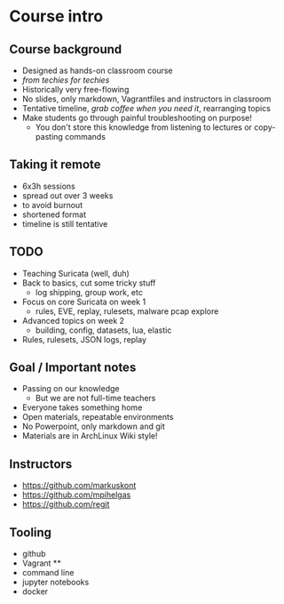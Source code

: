 # Course intro

## Course background

* Designed as hands-on classroom course
* *from techies for techies*
* Historically very free-flowing
* No slides, only markdown, Vagrantfiles and instructors in classroom
* Tentative timeline, *grab coffee when you need it*, rearranging topics
* Make students go through painful troubleshooting on purpose!
    * You don't store this knowledge from listening to lectures or copy-pasting commands

## Taking it remote

* 6x3h sessions
* spread out over 3 weeks
* to avoid burnout
* shortened format
* timeline is still tentative

## TODO

* Teaching Suricata (well, duh)
* Back to basics, cut some tricky stuff
  * log shipping, group work, etc
* Focus on core Suricata on week 1
  * rules, EVE, replay, rulesets, malware pcap explore
* Advanced topics on week 2
  * building, config, datasets, lua, elastic
* Rules, rulesets, JSON logs, replay

## Goal / Important notes

* Passing on our knowledge
    * But we are not full-time teachers
* Everyone takes something home
* Open materials, repeatable environments
* No Powerpoint, only markdown and git
* Materials are in ArchLinux Wiki style!

## Instructors

* https://github.com/markuskont
* https://github.com/mpihelgas
* https://github.com/regit

## Tooling

* github
* Vagrant **
* command line
* jupyter notebooks
* docker
